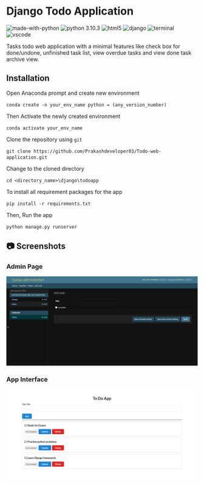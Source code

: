 # Django Todo Application
![made-with-python](https://img.shields.io/badge/Made%20with-Python-blue.svg)
![python 3.10.3](https://img.shields.io/badge/Python-3.10.3-blue.svg)
![html5](https://img.shields.io/badge/HTML5-E34F26?logo=html5&logoColor=white)
![django](https://img.shields.io/badge/Django-092E20?logo=django&logoColor=green)
![terminal](https://img.shields.io/badge/Windows%20Terminal-4D4D4D?logo=windows%20terminal&logoColor=white)
![vscode](https://img.shields.io/badge/Visual_Studio_Code-0078D4?logo=visual%20studio%20code&logoColor=white)

Tasks todo web application with a minimal features like check box for done/undone, unfinished task list, view overdue tasks and view done task archive view.

## Installation
Open Anaconda prompt and create new environment
```
conda create -n your_env_name python = (any_version_number)
```
Then Activate the newly created environment
```
conda activate your_env_name
```
Clone the repository using `git`
```
git clone https://github.com/Prakashdeveloper03/Todo-web-application.git
```
Change to the cloned directory
```
cd <directory_name>\django\todoapp
```
To install all requirement packages for the app
```
pip install -r requirements.txt
```
Then, Run the app
```
python manage.py runserver
```

## 📷 Screenshots
### Admin Page
![admin_page](images/admin.png)
### App Interface
![app](images/todo.png)
